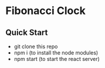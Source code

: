 # Fibonacci Clock

## Quick Start
* git clone this repo
* npm i (to install the node modules)
* npm start (to start the react server)

